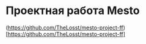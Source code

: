 # Проектная работа Mesto

(https://github.com/TheLosst/mesto-project-ff)[https://github.com/TheLosst/mesto-project-ff]
